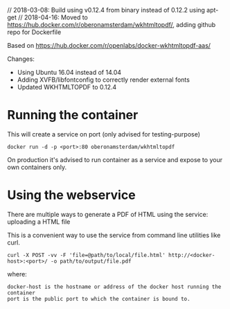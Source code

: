 // 2018-03-08: Build using v0.12.4 from binary instead of 0.12.2 using apt-get
// 2018-04-16: Moved to https://hub.docker.com/r/oberonamsterdam/wkhtmltopdf/, adding github repo for Dockerfile

Based on https://hub.docker.com/r/openlabs/docker-wkhtmltopdf-aas/

Changes:

* Using Ubuntu 16.04 instead of 14.04
* Adding XVFB/libfontconfig to correctly render external fonts
* Updated WKHTMLTOPDF to 0.12.4

# Running the container
This will create a service on port <port> (only advised for testing-purpose)

`docker run -d -p <port>:80 oberonamsterdam/wkhtmltopdf`

On production it's advised to run container as a service and expose to your own containers only.

# Using the webservice

There are multiple ways to generate a PDF of HTML using the
service: uploading a HTML file

This is a convenient way to use the service from command line
utilities like curl.

`curl -X POST -vv -F 'file=@path/to/local/file.html' http://<docker-host>:<port>/ -o path/to/output/file.pdf`

where:

    docker-host is the hostname or address of the docker host running the container
    port is the public port to which the container is bound to.